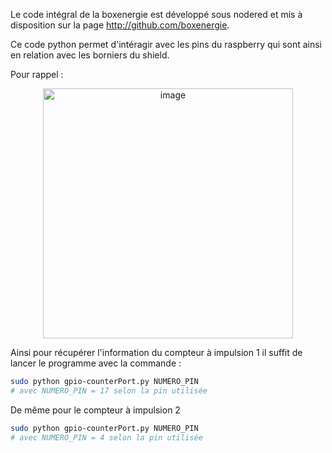 Le code intégral de la boxenergie est développé sous nodered et mis à disposition sur la page http://github.com/boxenergie.

Ce code python permet d'intéragir avec les pins du raspberry qui sont ainsi en relation avec les borniers du shield.

Pour rappel : 

<p align="center"> <img width="400" alt="image" src="https://user-images.githubusercontent.com/39769580/76018951-41293300-5f21-11ea-9645-6601f511ff1f.png"> </p>


Ainsi pour récupérer l'information du compteur à impulsion 1 il suffit de lancer le programme avec la commande :

```bash
sudo python gpio-counterPort.py NUMERO_PIN
# avec NUMERO_PIN = 17 selon la pin utilisée
```

De même pour le compteur à impulsion 2 

```bash
sudo python gpio-counterPort.py NUMERO_PIN
# avec NUMERO_PIN = 4 selon la pin utilisée
```


